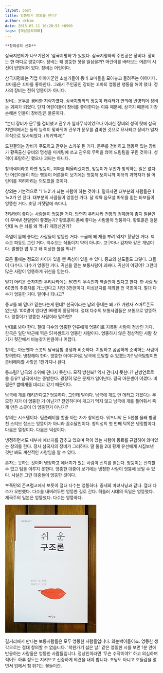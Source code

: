 ```yaml
---
layout: post
title: 엉뚱이가 창의를 한다?
author: drkim
date: 2015-05-11 16:28:53 +0900
tags: [깨달음의대화]
---
```

 


    **창의성의 신화**

  


삼국지연의가 나오기전에 '삼국지평화'가 있었다. 삼국지평화의 주인공은 장비다. 장비는 한 마디로 엉뚱이다. 장비는 왜 엉뚱한 짓을 일삼을까? 어린이를 바라보는 어른의 시선이 반영되어 있다. 장비는 어린이다. 

  


삼국지평화는 직업 이야기꾼인 소설가들이 동네 꼬마들을 모아놓고 들려주는 이야기다. 꼬마들은 꼬마를 좋아한다. 그래서 주인공인 장비는 꼬마의 엉뚱한 행동을 해야 했다. 정사의 장비는 전혀 엉뚱이가 아니다. 

  


장비는 문무를 겸비한 지략가였다. 삼국지평화의 엉뚱이 캐릭터가 연의에 반영되어 장비는 괴짜가 되었다. 단지 어린이들이 장비를 좋아한다는 이유 때문에. 삼국지 때문에 가장 손해본 인물이 장비임은 물론이다. 

  


“본디 장비가 문무를 겸비했고 관우가 일자무식이었으나 이러한 장비의 성격 탓에 삼국지연의에서는 둘의 능력이 맞바뀌어 관우가 문무를 겸비한 것으로 묘사되고 장비가 일자무식으로 묘사되었다. (위키백과)”

  


도원결의는 장비가 주도하고 관우는 스카웃 된 거다. 문무를 겸비하고 행동력 있는 장비가 황족출신 유비의 명성을 마케팅에 쓰고 관우의 무력을 얹어 드림팀을 꾸린 것이다. 성격이 호탕하긴 했으나 괴짜는 아니다. 

  


창의력이라고 하면 엉뚱이, 괴짜를 떠올리겠지만, 엉뚱이가 무언가 창의하는 일은 없다. 단 어린이들이 하는 행동이 어른들이 보기에는 엉뚱해 보이니까 미래의 과학자가 될 어린이를 격려하려는 의도였을 것이다. 

  


창의는 기본적으로 '1 1=2'가 되는 사람이 하는 것이다. 말하자면 대부분의 사람들은 1 1=2가 안 된다. 대부분의 사람들이 엉뚱한 거다. 달 착륙 음모설 따위를 믿는 바보들이 엉뚱한 거다. 초딩 거짓말에 속다니.

  


천일염이 좋다는 사람들이 엉뚱한 거다. 당연히 우리나라 전통의 정제염이 좋지 일본인이 꾸며낸 천일염이 좋겠는가? 황토흙이 몸에 좋다는 사람들이 엉뚱하다. 황토흙은 철분인데 녹 쓴 쇠를 왜 먹나? 제정신인가? 

  


죽염이 몸에 좋다는 사람들이 엉뚱한 거다. 소금에 왜 재를 뿌려 먹지? 황당한 거다. 백수오 파동도 그런 거다. 백수오는 식품이지 약이 아니다. 고구마나 감자와 같은 개념이다. 멀쩡한 밥 두고 왜 이상한 풀을 먹나? 

  


모든 풀에는 정도의 차이가 있을 뿐 독성이 있을 수 있다. 종교의 신도들도 그렇다. 그들이 다수다. 다수가 엉뚱한 거다. 귀신을 믿는 보통사람이 괴짜다. 귀신이 어딨어? 그런데 많은 사람이 엉뚱하게 귀신을 믿는다. 

  


믿기 어려운 숫자지만 우리나라에는 50만의 무속인과 역술인이 있다고 한다. 한 사람 당 60명의 추종자를 거느린다고 치면 3천만이다. 미성년자를 제외한 전 국민이다. 절대 다수가 엉뚱한 거다. 말이나 되냐고? 

  


종교를 왜 믿나? 믿는다는게 뭔데? 천국이라는 남의 동네는 왜 가? 가봤자 스마트폰도 없는뎅. 100명이 있다면 99명이 황당하다. 절대 다수의 보통사람들은 보통으로 엉뚱하다. 엉뚱이가 엉뚱한 사람이라 말하면?

  


반대로 봐야 한다. 절대 다수의 엉뚱한 인류에게 엉뚱이로 지목된 사람이 정상인 거다. 한국은 일단 박근혜 찍은 51퍼센트가 엉뚱한 사람이다. 엉뚱하지 않은 정상적인 사람 찾기가 헛간에서 바늘찾기만큼이나 어렵다.

  


창의는 아문젠과 스콧의 남극탐험 경쟁과 비슷하다. 치밀하고 꼼꼼하게 준비하는 사람이 창의한다. 냉정해야 한다. 엉뚱한 아이디어로 남극에 도달할 수 있겠는가? 남극탐험이면 준비해야할 사항은 1천가지나 된다.

  


통조림? 남극의 추위에 견디지 못한다. 모직 방한복? 역시 견디지 못한다? 난방연료로 쓸 등유? 남극에서는 증발한다. 굉장히 많은 문제가 일어난다. 결국 아문센이 이겼다. 비결은? 썰매개를 데리고 갔기 때문이다. 

  


남극에 개를 데려간다고? 엉뚱하다. 그런데 말이다. 남극에 개도 안 데리고 가겠다는 무모한 자가 더 엉뚱한 거 아닌가? 잔인하다며 개고기 먹지 않고 남극에 개를 풀어줘서 죽게 만든 스콧이 더 엉뚱한거 아닌가? 

  


창의는 시스템이다. 팀플레이를 할줄 아는 자가 창의한다. 워즈니악 돈 5천불 몰래 삥땅친 스티브 잡스는 엉뚱이가 아니라 꼼수달인이다. 창의성의 첫 번째 덕목은 냉정함이다. 다음은 열정이다. 다음은 덕성이다.

  


냉정하면서도 내부에 에너지를 감추고 있으며 덕이 있는 사람이 동료를 규합하여 의미있는 창의를 한다. 정사 삼국지의 장비가 그러하다. 딸 둘을 2대 황제 유선에게 시집보낸 것만 봐도 계산적인 사람임을 알 수 있다.

  


혼자는 못하는 것이며 냉정하고 에너지가 있는 사람이 신뢰를 얻는다. 엉뚱이는 신뢰할 수 없고 팀을 이루지 못한다. 엉뚱한 대중이 보기에는 냉정한 사람이 엉뚱해 보일 수 있다. 사실은 그런 대중들이 엉뚱한 것이다. 

  


부족민의 존프럼교에서 보듯이 절대 다수는 엉뚱하다. 중세의 마녀사냥과 같다. 절대 다수가 오판했다. 다수를 내버려두면 엉뚱한 길로 간다. 히틀러 시대의 독일은 엉뚱했다. 제국주의 일본은 엉뚱했다. 다수는 엉뚱하다.

  


  



 
![](/files/attach/images/198/092/590/DSC01488.JPG) 

  


길거리에서 만나는 보통사람들은 모두 엉뚱한 사람들입니다. 외눈박이들이죠. 엉뚱한 생각으로는 절대 창의할 수 없습니다. '학원가기 싫은 날.' 같은 엉뚱한 시를 보면 1분 안에 반응하는 사람들은 엉뚱한 사람들입니다. 정상인이라면 '무슨 수작이야?' 하고 의심하며 적어도 하루 정도는 지켜보고 신중하게 의견을 내야 합니다. 초딩도 아니고 호들갑을 떨면서 입에서 침 튀기는 꼴들이란.